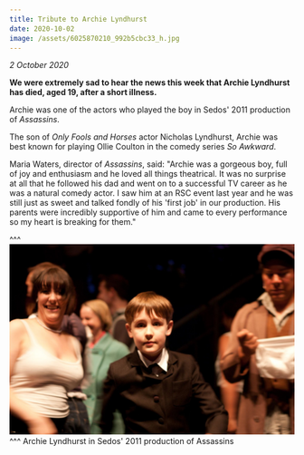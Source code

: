 ```yaml
---
title: Tribute to Archie Lyndhurst
date: 2020-10-02
image: /assets/6025870210_992b5cbc33_h.jpg
---
```

*2 October 2020*

**We were extremely sad to hear the news this week that Archie Lyndhurst has died, aged 19, after a short illness.**

Archie was one of the actors who played the boy in Sedos' 2011 production of *Assassins*.

The son of *Only Fools and Horses* actor Nicholas Lyndhurst, Archie was best known for playing Ollie Coulton in the comedy series *So Awkward*.

Maria Waters, director of *Assassins*, said: "Archie was a gorgeous boy, full of joy and enthusiasm and he loved all things theatrical. It was no surprise at all that he followed his dad and went on to a successful TV career as he was a natural comedy actor. I saw him at an RSC event last year and he was still just as sweet and talked fondly of his 'first job' in our production. His parents were incredibly supportive of him and came to every performance so my heart is breaking for them."

^^^
![](/assets/6025870210_992b5cbc33_h.jpg)
^^^ Archie Lyndhurst in Sedos' 2011 production of Assassins
